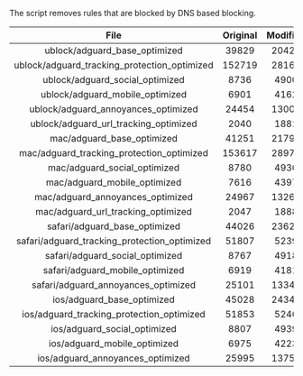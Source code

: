 The script removes rules that are blocked by DNS based blocking.


| File | Original | Modified |
|:----:|:-----:|:-----:|
| ublock/adguard_base_optimized | 39829 | 20420 |
| ublock/adguard_tracking_protection_optimized | 152719 | 28163 |
| ublock/adguard_social_optimized | 8736 | 4900 |
| ublock/adguard_mobile_optimized | 6901 | 4162 |
| ublock/adguard_annoyances_optimized | 24454 | 13005 |
| ublock/adguard_url_tracking_optimized | 2040 | 1881 |
| mac/adguard_base_optimized | 41251 | 21790 |
| mac/adguard_tracking_protection_optimized | 153617 | 28971 |
| mac/adguard_social_optimized | 8780 | 4936 |
| mac/adguard_mobile_optimized | 7616 | 4397 |
| mac/adguard_annoyances_optimized | 24967 | 13269 |
| mac/adguard_url_tracking_optimized | 2047 | 1888 |
| safari/adguard_base_optimized | 44026 | 23621 |
| safari/adguard_tracking_protection_optimized | 51807 | 5239 |
| safari/adguard_social_optimized | 8767 | 4918 |
| safari/adguard_mobile_optimized | 6919 | 4181 |
| safari/adguard_annoyances_optimized | 25101 | 13346 |
| ios/adguard_base_optimized | 45028 | 24346 |
| ios/adguard_tracking_protection_optimized | 51853 | 5246 |
| ios/adguard_social_optimized | 8807 | 4939 |
| ios/adguard_mobile_optimized | 6975 | 4223 |
| ios/adguard_annoyances_optimized | 25995 | 13758 |